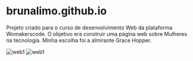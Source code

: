 # brunalimo.github.io
Projeto criado para o curso de desenvolvimento Web da plataforma Womakerscode.
O objetivo era construir uma página web sobre Mulheres na tecnologia.
Minha escolha foi a almirante Grace Hopper.

![web1](imagens/grace1.png)
![web1](imagens/ggrace2.png)
